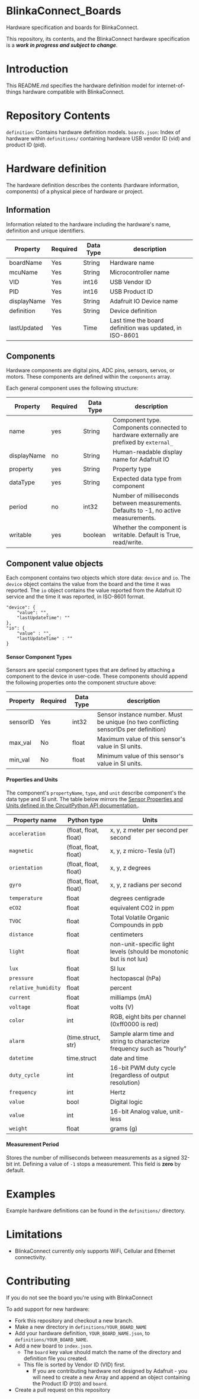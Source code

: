# BlinkaConnect_Boards
Hardware specification and boards for BlinkaConnect.

This repository, its contents, and the BlinkaConnect hardware specification is a ***work in progress and subject to change***.

# Introduction
This README.md specifies the hardware definition model for internet-of-things hardware compatible with BlinkaConnect. 

# Repository Contents

`definition`: Contains hardware definition models.
`boards.json`: Index of hardware within `definitions/` containing hardware USB vendor ID (vid) and product ID (pid).

# Hardware definition

The hardware definition describes the contents (hardware information, components) of a physical piece of hardware or project.

## Information

Information related to the hardware including the hardware's name, definition and unique identifiers.

| Property    | Required | Data Type | description             |
|-------------|----------|-----------|-------------------------|
| boardName   | Yes      | String    | Hardware name           |
| mcuName     | Yes      | String    | Microcontroller name    |
| VID         | Yes      | int16     | USB Vendor ID           |
| PID         | Yes      | int16     | USB Product ID          |
| displayName | Yes      | String    | Adafruit IO Device name |
| definition | Yes      | String    | Device definition      |
| lastUpdated | Yes      | Time    | Last time the board definition was updated, in ISO-8601      |


## Components

Hardware components are digital pins, ADC pins, sensors, servos, or motors. These components are defined within the `components` array. 

Each general component uses the following structure:

| Property      | Required | Data Type | description                                                                       |
|--------------|----------|-----------|-----------------------------------------------------------------------------------|
| name         | yes      | String    | Component type. Components connected to hardware externally are prefixed by `external_`|
| displayName  | no       | String    | Human-readable display name for Adafruit IO                                            |
| property     | yes      | String    | Property type                                                                          |
| dataType     | yes      | String    | Expected data type from component                                                      |
| period       | no      | int32     | Number of milliseconds between measurements. Defaults to -1, no active measurements.   |
| writable     | yes      | boolean   | Whether the component is writable. Default is True, read/write.                        |

## Component value objects
Each component contains two objects which store data: `device` and `io`. The `device` object contains the value from the board and the time it was reported. The `io` object contains the value reported from the Adafruit IO service and the time it was reported, in ISO-8601 format.



```
"device": {
    "value": "",
    "lastUpdateTime": ""
},
"io": {
    "value" : "",
    "lastUpdateTime" : ""
}
```


#### Sensor Component Types

Sensors are special component types that are defined by attaching a component to the device in user-code. These components should append the following properties onto the component structure above:

| Property     | Required | Data Type | description                                                                       |
|--------------|----------|-----------|-----------------------------------------------------------------------------------|
| sensorID     | Yes      |   int32   | Sensor instance number. Must be unique (no two conflicting sensorIDs per definition) |
| max_val      | No       |   float   |  Maximum value of this sensor's value in SI units.                                   |
| min_val      | No       |   float   |  Minimum value of this sensor's value in SI units.                                   |



#### Properties and Units
The component's `propertyName`, `type`, and `unit` describe component's the data type and SI unit. The table below mirrors the [Sensor Properties and Units defined in the CircuitPython API documentation.](https://circuitpython.readthedocs.io/en/latest/docs/design_guide.html#sensor-properties-and-units).

| Property name         | Python type           | Units                                                                   |
| --------------------- | --------------------- | ----------------------------------------------------------------------- |
| ``acceleration``      | (float, float, float) | x, y, z meter per second per second                                     |
| ``magnetic``          | (float, float, float) | x, y, z micro-Tesla (uT)                                                |
| ``orientation``       | (float, float, float) | x, y, z degrees                                                         |
| ``gyro``              | (float, float, float) | x, y, z radians per second                                              |
| ``temperature``       | float                 | degrees centigrade                                                      |
| ``eCO2``              | float                 | equivalent CO2 in ppm                                                   |
| ``TVOC``              | float                 | Total Volatile Organic Compounds in ppb                                 |
| ``distance``          | float                 | centimeters                                                             |
| ``light``             | float                 | non-unit-specific light levels (should be monotonic but is not lux)     |
| ``lux``               | float                 | SI lux                                                                  |
| ``pressure``          | float                 | hectopascal (hPa)                                                       |
| ``relative_humidity`` | float                 | percent                                                                 |
| ``current``           | float                 | milliamps (mA)                                                          |
| ``voltage``           | float                 | volts (V)                                                               |
| ``color``             | int                   | RGB, eight bits per channel (0xff0000 is red)                           |
| ``alarm``             | (time.struct, str)    | Sample alarm time and string to characterize frequency such as "hourly" |
| ``datetime``          | time.struct           | date and time                                                           |
| ``duty_cycle``        | int                   | 16-bit PWM duty cycle (regardless of output resolution)                 |
| ``frequency``         | int                   | Hertz                                                                   |
| ``value``             | bool                  | Digital logic                                                           |
| ``value``             | int                   | 16-bit Analog value, unit-less                                          |
| ``weight``            | float                 | grams (g)                                                               |

#### Measurement Period

Stores the number of milliseconds between measurements as a signed 32-bit int. Defining a value of `-1` stops a measurement. This field is **zero** by default.

# Examples

Example hardware definitions can be found in the `definitions/` directory.

# Limitations
* BlinkaConnect currently only supports WiFi, Cellular and Ethernet connectivity.

# Contributing
If you do not see the board you're using with BlinkaConnect

To add support for new hardware:
* Fork this repository and checkout a new branch.
* Make a new directory in `definitions/YOUR_BOARD_NAME`
* Add your hardware definition, `YOUR_BOARD_NAME.json`, to `definitions/YOUR_BOARD_NAME`.
* Add a new board to `index.json`. 
  * The `board` key value should match the name of the directory and definition file you created.
  * This file is sorted by Vendor ID (VID) first.
    * If you are contributing hardware not designed by Adafruit - you will need to create a new Array and append an object containing the Product ID (`PID`) and `board`.
* Create a pull request on this repository
